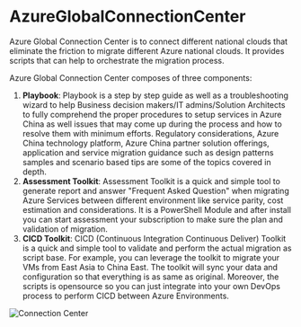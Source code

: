 # AzureGlobalConnectionCenter
Azure Global Connection Center is to connect different national clouds that eliminate the friction to migrate different Azure national clouds. It provides scripts that can help to orchestrate the migration process.

Azure Global Connection Center composes of three components:<br />
1. **Playbook**: Playbook is a step by step guide as well as a troubleshooting wizard to help Business decision makers/IT admins/Solution Architects to fully comprehend the proper procedures to setup services in Azure China as well issues that may come up during the process and how to resolve them with minimum efforts. Regulatory considerations, Azure China technology platform, Azure China partner solution offerings, application and service migration guidance such as design patterns samples and scenario based tips are some of the topics covered in depth. <br />
2. **Assessment Toolkit**: Assessment Toolkit is a quick and simple tool to generate report and answer "Frequent Asked Question" when migrating Azure Services between different environment like service parity, cost estimation and considerations. It is a PowerShell Module and after install you can start assessment your subscription to make sure the plan and validation of migration.<br />
3. **CICD Toolkit**: CICD (Continuous Integration Continuous Deliver) Toolkit is a quick and simple tool to validate and perform the actual migration as script base. For example, you can leverage the toolkit to migrate your VMs from East Asia to China East. The toolkit will sync your data and configuration so that everything is as same as original. Moreover, the scripts is opensource so you can just integrate into your own DevOps process to perform CICD between Azure Environments.<br />

![Connection Center](https://globalconnectioncenter.blob.core.windows.net/githubpics/Global%20Connection%20Center%20Diagram.png)
